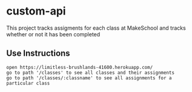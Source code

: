 # custom-api

This project tracks assigments for each class at MakeSchool 
and tracks whether or not it has been completed

## Use Instructions

```
open https://limitless-brushlands-41600.herokuapp.com/
go to path '/classes' to see all classes and their assignments
go to path '/classes/:classname' to see all assignments for a particular class
```
